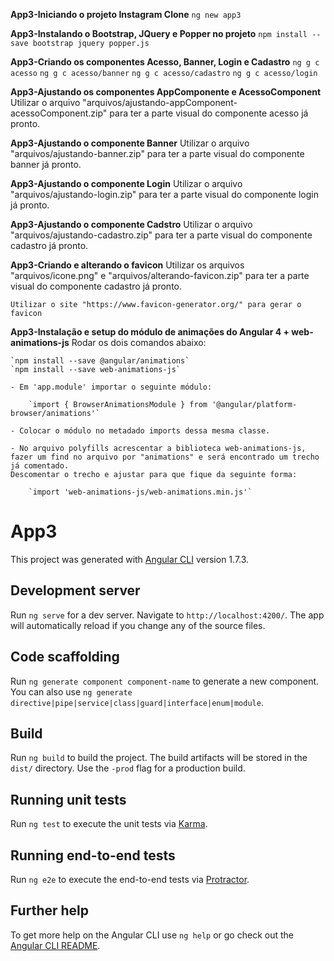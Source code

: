 **App3-Iniciando o projeto Instagram Clone**
    `ng new app3`

**App3-Instalando o Bootstrap, JQuery e Popper no projeto**
    `npm install --save bootstrap jquery popper.js`

**App3-Criando os componentes Acesso, Banner, Login e Cadastro**
    `ng g c acesso`
    `ng g c acesso/banner`
    `ng g c acesso/cadastro`
    `ng g c acesso/login`

**App3-Ajustando os componentes AppComponente e AcessoComponent**
    Utilizar o arquivo "arquivos/ajustando-appComponent-acessoComponent.zip" para ter a parte visual do componente acesso já pronto.

**App3-Ajustando o componente Banner**
    Utilizar o arquivo "arquivos/ajustando-banner.zip" para ter a parte visual do componente banner já pronto.

**App3-Ajustando o componente Login**
    Utilizar o arquivo "arquivos/ajustando-login.zip" para ter a parte visual do componente login já pronto.

**App3-Ajustando o componente Cadstro**
    Utilizar o arquivo "arquivos/ajustando-cadastro.zip" para ter a parte visual do componente cadastro já pronto.

**App3-Criando e alterando o favicon**
    Utilizar os arquivos "arquivos/icone.png" e "arquivos/alterando-favicon.zip" para ter a parte visual do componente cadastro já pronto.

    Utilizar o site "https://www.favicon-generator.org/" para gerar o favicon

**App3-Instalação e setup do módulo de animações do Angular 4 + web-animations-js**
    Rodar os dois comandos abaixo:

    `npm install --save @angular/animations`
    `npm install --save web-animations-js`

    - Em 'app.module' importar o seguinte módulo:

        `import { BrowserAnimationsModule } from '@angular/platform-browser/animations'`

    - Colocar o módulo no metadado imports dessa mesma classe.

    - No arquivo polyfills acrescentar a biblioteca web-animations-js, fazer um find no arquivo por "animations" e será encontrado um trecho já comentado.
    Descomentar o trecho e ajustar para que fique da seguinte forma:
    
        `import 'web-animations-js/web-animations.min.js'`
    

# App3

This project was generated with [Angular CLI](https://github.com/angular/angular-cli) version 1.7.3.

## Development server

Run `ng serve` for a dev server. Navigate to `http://localhost:4200/`. The app will automatically reload if you change any of the source files.

## Code scaffolding

Run `ng generate component component-name` to generate a new component. You can also use `ng generate directive|pipe|service|class|guard|interface|enum|module`.

## Build

Run `ng build` to build the project. The build artifacts will be stored in the `dist/` directory. Use the `-prod` flag for a production build.

## Running unit tests

Run `ng test` to execute the unit tests via [Karma](https://karma-runner.github.io).

## Running end-to-end tests

Run `ng e2e` to execute the end-to-end tests via [Protractor](http://www.protractortest.org/).

## Further help

To get more help on the Angular CLI use `ng help` or go check out the [Angular CLI README](https://github.com/angular/angular-cli/blob/master/README.md).
